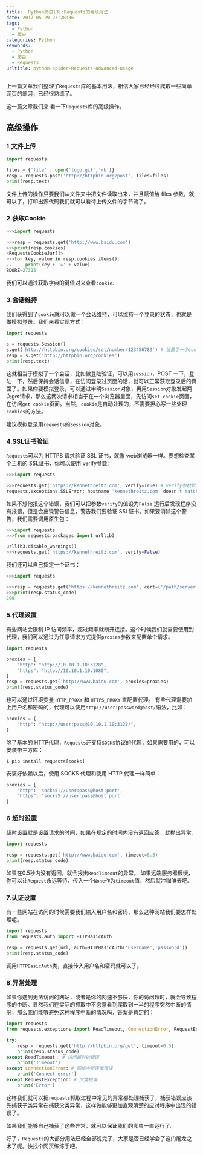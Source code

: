 ```yaml
---
title: 	Python爬虫(3):Requests的高级用法
date: 2017-05-29 23:28:36
tags:
  - Python
  - 爬虫
categories: Python
keywords:
  - Python
  - 爬虫
  - Requests
urltitle: python-spider-Requests-advanced-usage
---
```

上一篇文章我们整理了`Requests`库的基本用法，相信大家已经经过爬取一些简单网页的练习，已经很熟练了。

这一篇文章我们来 看一下`Requests`库的高级操作。
<!-- more -->

## 高级操作

### 1.文件上传

```Python
import requests

files = {'file' : open('logo.gif','rb')}
resp = requests.post('http://httpbin.org/post', files=files)
print(resp.text)
```

文件上传的操作只要我们从文件夹中把文件读取出来，并且赋值给 files 参数，就可以了，打印出源代码我们就可以看待上传文件的字节流了。

### 2.获取Cookie

```Python
>>>import requests

>>>resp = requests.get('http://www.baidu.com')
>>>print(resp.cookies)
<RequestsCookieJar[]>
>>>for key, value in resp.cookies.items():
...    print(key + '=' + value)
BDORZ=27315
```

我们可以通过获取字典的键值对来查看`cookie`.

### 3.会话维持
我们获得到了`cookie`就可以做一个会话维持，可以维持一个登录的状态，也就是做模拟登录。我们来看实现方式：

```Python
import requests

s = requests.Session()
s.get('http://httpbin.org/cookies/set/number/123456789') # 设置了一个cookie
resp = s.get('http://httpbin.org/cookies')
print(resp.text)
```

这就相当于模拟了一个会话，比如做登陆验证，可以用`session`，POST 一下，登陆一下，然后保持会话信息，在访问登录过页面的话，就可以正常获取登录后的页面了。如果你要模拟登录，可以通过申明`Session`对象，再用`Session`对象发起两次get请求，那么这两次请求相当于在一个浏览器里面，先访问`set cookie`页面，在访问`get cookie`页面。当然，`cookie`是自动处理的，不需要担心写一些处理`cookies`的方法。

建议模拟登录用`requests`的`Session`对象。

### 4.SSL证书验证

`Requests`可以为 HTTPS 请求验证 SSL 证书，就像 web浏览器一样。要想检查某个主机的 SSL证书，你可以使用 verify参数:

```Python
>>>import requests

>>>requests.get('https://kennethreitz.com', verify=True) # verify参数默认值为True
requests.exceptions.SSLError: hostname 'kennethreitz.com' doesn't match either of '*.herokuapp.com', 'herokuapp.com'
```

如果不想他报这个错误，我们可以把参数`verify`的值设为`False`.运行后发现程序没有报错，但是会出现警告信息，警告我们要验证 SSL证书。如果要消除这个警告，我们需要调用原生包：

```Python
>>>import requests
>>>from requests.packages import urllib3

urllib3.disable_warnings()
>>>requests.get('https://kennethreitz.com', verify=False)
```

我们还可以自己指定一个证书：

```Python
>>>import requests

>>>resp = requests.get('https://kennethreitz.com', cert=('/path/server.crt', '/path/key'))
>>>print(resp.status_code)
200
```

### 5.代理设置

有些网站会限制 IP 访问频率，超过频率就断开连接。这个时候我们就需要使用到代理，我们可以通过为任意请求方式提供`proxies`参数来配置单个请求。

```Python
import requests

proxies = {
    "http": "http://10.10.1.10:3128",
    "https": "http://10.10.1.10:1080",
}
resp = requests.get('http://www.baidu.com', proxies=proxies)
print(resp.status_code)
```

也可以通过环境变量 `HTTP_PROXY` 和 `HTTPS_PROXY` 来配置代理。
有些代理需要加上用户名和密码的，代理可以使用`http://user:password@host/`语法，比如：

```Python
proxies = {
    "http": "http://user:pass@10.10.1.10:3128/",
}
```

除了基本的 HTTP代理，`Requests`还支持`SOCKS`协议的代理，如果需要用的，可以安装带三方库：

```
$ pip install requests[socks]
```

安装好依赖以后，使用 SOCKS 代理和使用 HTTP 代理一样简单：

```Python
proxies = {
    "http": 'socks5://user:pass@host:port',
    "https": 'socks5://user:pass@host:port'
}
```

### 6.超时设置

超时设置就是设置请求的时间，如果在规定的时间内没有返回应答，就抛出异常.


```Python
import requests

resp = requests.get('http://www.baidu.com', timeout=0.5)
print(resp.status_code)
```

如果在0.5秒内没有返回，就会报出`ReadTimeout`的异常。
如果远端服务器很慢，你可以让`Request`永远等待，传入一个`None`作为`timeout`值，然后就冲咖啡去吧。

### 7.认证设置

有一些网站在访问的时候需要我们输入用户名和密码，那么这种网站我们要怎样处理呢。

```Python
import requests
from requests.auth import HTTPBasicAuth

resp = requests.get(url, auth=HTTPBasicAuth('username','password'))
print(resp.status_code)
```

调用`HTTPBasicAuth`类，直接传入用户名和密码就可以了。

### 8.异常处理

如果你遇到无法访问的网站，或者是你的网速不够快，你的访问超时，就会导致程序的中断。显然我们在实际的抓取中不愿意看到爬取到一半的程序突然中断的情况，那么我们能够避免这种程序中断的情况吗，答案是肯定的：

```Python
import requests
from requests.exceptions import ReadTimeout, ConnectionError, RequestException

try:
    resp = requests.get('http://httpbin.org/get', timeout=0.5)
    print(resp.status_code)
except ReadTimeout： # 访问超时的错误
    print('Timeout')
except ConnectionError: # 网络中断连接错误
    print('Connect error')
except RequestException: # 父类错误
    print('Error')
```

这样我们就可以把`requests`抓取过程中常见的异常都处理捕获了，捕获错误应该先捕获子类异常在捕获父类异常，这样做能够更加直观清楚的应对程序中出现的错误了。

如果我们能够自己捕获了这些异常，就可以保证我们的爬虫一直运行了。

好了，`Requests`的大部分用法已经全部说完了，大家是否已经学会了这门屠龙之术了呢。快找个网页练练手吧。
